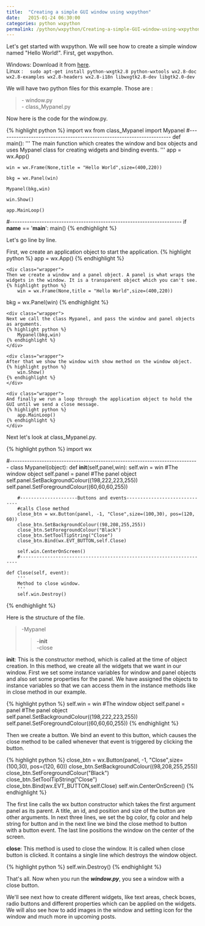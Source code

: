 ```yaml
---
title:  "Creating a simple GUI window using wxpython"
date:   2015-01-24 06:30:00
categories: python wxpython
permalink: /python/wxpython/Creating-a-simple-GUI-window-using-wxpython.html
---
```


<p>
	Let's get started with wxpython. We will see how to create a simple window named "Hello World!". First, get wxpython.
</p>
<p>
	Windows:  Download it from <a href="http://www.wxpython.org/download.php">here</a>.<br>
	Linux  :  <code>  sudo apt-get install python-wxgtk2.8 python-wxtools wx2.8-doc wx2.8-examples wx2.8-headers wx2.8-i18n libwxgtk2.8-dev libgtk2.0-dev</code>
</p>
<p>We will have two python files for this example. Those are :<br>
<blockquote>
	- window.py  <br>
	- class_Mypanel.py
</blockquote>
</p>
<p>Now here is the code for the window.py.
<div class="wrapper">
	{% highlight python %}
	import wx
from class_Mypanel import Mypanel
#----------------------------------------------------------------------
def main():
    '''
    The main function which creates the window and box objects and uses
    Mypanel class for creating widgets and binding events.
    '''
    app = wx.App()

    win = wx.Frame(None,title = "Hello World",size=(400,220))

    bkg = wx.Panel(win)
    
    Mypanel(bkg,win)

    win.Show()

    app.MainLoop()

#----------------------------------------------------------------------
if __name__ == '__main__':
    main()
{% endhighlight %}
</div>
</p>

<p>
	Let's go line by line.
	<div class="wrapper">
	First, we create an application object to start the application.
	{% highlight python %}
	    app = wx.App()
	{% endhighlight %}
	</div>

	<div class="wrapper">
	Then we create a window and a panel object. A panel is what wraps the widgets in the window. It is a transparent object which you can't see.
	{% highlight python %}
	    win = wx.Frame(None,title = "Hello World",size=(400,220))
bkg = wx.Panel(win)
	{% endhighlight %}
	</div>

	<div class="wrapper">
	Next we call the class Mypanel, and pass the window and panel objects as arguments.
	{% highlight python %}
	    Mypanel(bkg,win)
	{% endhighlight %}
	</div>

	<div class="wrapper">
	After that we show the window with show method on the window object.
	{% highlight python %}
	    win.Show()
	{% endhighlight %}
	</div>

	<div class="wrapper">
	And finally we run a loop through the application object to hold the GUI until we send a close message.
	{% highlight python %}
	    app.MainLoop()
	{% endhighlight %}
	</div>
</p>
<p>
	Next let's look at class_Mypanel.py.
	<div class="wrapper">
{% highlight python %}
import wx

#-----------------------------------------------------------------------------
class Mypanel(object):
    def __init__(self,panel,win):
        self.win = win                                      #The window object
        self.panel = panel                                   #The panel object
        self.panel.SetBackgroundColour((198,222,223,255))
        self.panel.SetForegroundColour((60,60,60,255))
                       
        #---------------------Buttons and events------------------------------
        #calls Close method
        close_btn = wx.Button(panel, -1, "Close",size=(100,30), pos=(120, 60))
        close_btn.SetBackgroundColour((98,208,255,255))
        close_btn.SetForegroundColour("Black")
        close_btn.SetToolTipString("Close")
        close_btn.Bind(wx.EVT_BUTTON,self.Close)

        self.win.CenterOnScreen()
        #---------------------------------------------------------------------

    def Close(self, event):
        '''
        Method to close window.
        '''
        self.win.Destroy()

{% endhighlight %}
	</div>
	<p>Here is the structure of the file.
		<blockquote>
		-Mypanel<br>
			<blockquote>
			-__init__<br>
			-close
			</blockquote>
		</blockquote>
	</p>
	<p>
		<p>
		<b>__init__</b>: This is the constructor method, which is called at the time of object creation. In this method, we create all the widgets that we want in our window.
		First we set some instance variables for window and panel objects and also set some properties for the panel. We have assigned the objects to instance variables so that we can access them in the instance methods like in close method in our example.
		</p>
		<div>
			{% highlight python %}
self.win = win                                      #The window object
self.panel = panel                                   #The panel object
self.panel.SetBackgroundColour((198,222,223,255))
self.panel.SetForegroundColour((60,60,60,255))
			{% endhighlight %}
		</div>
		<p>
		Then we create a button. We bind an event to this button, which causes the close method to be called whenever that event is triggered by clicking the button.
		</p>
		<div>
			{% highlight python %}
close_btn = wx.Button(panel, -1, "Close",size=(100,30), pos=(120, 60))
close_btn.SetBackgroundColour((98,208,255,255))
close_btn.SetForegroundColour("Black")
close_btn.SetToolTipString("Close")
close_btn.Bind(wx.EVT_BUTTON,self.Close)
self.win.CenterOnScreen()
			{% endhighlight %}
		</div>
		<p>
		The first line calls the wx button constructor which takes the first argument panel as its parent. A title, an id, and position and size of the button are other arguments.
		In next three lines, we set the bg color, fg color and help string for button and in the next line we bind the close method to button with a button event.
		The last line positions the window on the center of the screen.
		</p>
	</p>
	<p>
		<b>close</b>: This method is used to close the window. It is called when close button is clicked. It contains a single line which destroys the window object.
		<div>
			{% highlight python %}
			self.win.Destroy()
			{% endhighlight %}
		</div>
	</p>
</p>
<p>That's all. Now when you run the <b><i>window.py</i></b>, you see a window with a close button.</p>
<p>We'll see next how to create different widgets, like text areas, check boxes, radio buttons and different properties which can be applied on the widgets. We will also see how to add images in the window and setting icon for the window and much more in upcoming posts.</p>